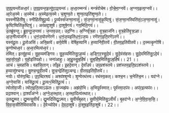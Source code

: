 

  
उ॒प॒प्र॒यन्तो॑अध्व॒रं। उ॒प॒प्र॒यन्त॒इत्यु॑प॒ऽप्र॒यन्तः॑। अ॒ध्व॒रम्मन्त्रं॑। मन्त्रं॑वोचेम। वो॒चे॒मा॒ग्नये॑। अ॒ग्नय॒इत्य॒ग्नये॑।। आ॒रेअ॒स्मे। अ॒स्मेच॑। अ॒स्मेइत्य॒स्मे। च॒शृ॒ण्व॒ते। शृ॒ण्व॒तइति॑शृ॒ण्व॒ते।।  
यस्स्नीहि॑तीषु। स्नीहि॑तीषुपू॒र्व्यः। पू॒र्व्यस्सं॑जग्मा॒नासु॑। सं॒ज॒ग्मा॒नासु॑कृ॒ष्टिषु॑। सं॒ज॒ग्मा॒नस्विति॑सं॒ऽज॒ग्मा॒नासु॑। कृ॒ष्टिष्विति॑कृ॒ष्टिषु॑।। अर॑क्षद्दा॒शुषे॑। दा॒शुषे॒गयं॑। गय॒मिति॒गयं॑।।  
उ॒तब्रु॑वन्तु। ब्रु॒व॒न्तु॒ज॒न्तवः॑। ज॒न्तव॒उत्। उद॒ग्निः। अ॒ग्निर्वृ॑त्र॒हा। वृ॒त्र॒हाज॑नि। वृ॒त्र॒हेति॑वृ॒त्र॒ऽहा। अ॒ज॒नीत्य॑जनि।। ध॒नं॒ज॒योरणॆ॑रणॆ। ध॒नं॒ज॒यइति॑ध॒नं॒ऽज॒यः। रणॆ॑रण॒इति॒रणॆ॑ऽरणॆ।।  
यस्य॑दू॒तः। दू॒तोअसि॑। असि॒क्षये॑। क्षये॒वेषि॑। वेषि॑ह॒व्यानि॑। ह॒व्यानि॑वी॒तये॑। वी॒तय॒इति॑वीतये॑।। द॒स्मत्कृ॒णॊषि॑। कृ॒णोष्य॑ध्व॒रं। अ॒ध्व॒रमित्य॑ध्व॒रं।।  
तमित्। इत्सु॑ह॒व्यं। सु॒ह॒व्यम॑ङ्गिरः। सु॒ह॒व्यमितिसु॒ऽह॒व्यं। अ॒ङ्गि॒र॒स्सु॒दे॒वं। सु॒दे॒वंस॑हसः। सु॒दे॒वमिति॑सु॒ऽदे॒वं। स॒ह॒सो॒य॒हो॒। य॒हो॒इति॑यहो।। जना॑आहुः। आ॒हु॒स्सु॒ब॒र्हिषं॑। सु॒ब॒र्हिष॒मिति॑सु॒ऽब॒र्हिषं॑।। 21 ।।  
आच॑। च॒वहा॑सि। वहा॑सि॒तान्। ताँइ॒ह। इ॒हदे॒वान्। दे॒वाँउप॑। उप॒प्रश॑स्तये। प्रश॑स्तय॒इति॒प्रऽश॑स्तये।। ह॒व्यासु॑श्चन्द्र। सु॒श्च॒न्द्र॒वी॒तये॑। सु॒च॒न्द्रेति॑सुऽचन्द्र। वी॒तय॒इति॑वी॒तये॑।।  
नयोः। योरु॑प॒ब्दिः। उ॒प॒ब्दिरश्व्यः॑। अश्व्य॑श्शृ॒ण्वे। शृ॒ण्वेरथ॑स्य। रथ॑स्य॒कत्। कश्च॒न। च॒नेति॑च॒न।। यद॑ग्ने। अ॒ग्ने॒यासि॑। यासि॑दू॒त्यं। दू॒त्य१॒॑मिति॑दू॒त्यं॑।।  
त्वोतो॑वा॒जी। त्वोत॒इति॒त्वाऽऊ॑तः। वा॒ज्यह्र॑यः। अह्र॑यो॒भि। अ॒भिपूर्व॑स्मात्। पूर्व॑स्मा॒दप॑रः। अप॑र॒इत्यप॑रः।। प्रदा॒श्वान्। दा॒श्वाँअ॑ग्ने। अ॒ग्ने॒अ॒स्था॒त्। अ॒स्था॒दित्य॑स्थात्।।  
उ॒तद्यु॒मत्। द्यु॒मत्सु॒वीर्यं॑। द्यु॒मदिति॑द्यु॒ऽमत्। सु॒वीर्यं॑बृ॒हत्। सु॒वीर्य॒मिति॑सु॒ऽवीर्यं॑। बृ॒हद॑ग्ने। अ॒ग्ने॒वि॒वा॒स॒सि॒। वि॒वा॒स॒सीति॑विवाससि।। दे॒वेभ्यो॑देव। दे॒व॒दा॒शुषे॑। दा॒शुष॒इति॑दा॒शुषे॑।। 22।।  
